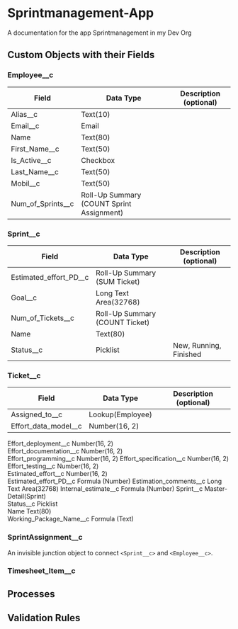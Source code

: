 # Sprintmanagement-App
A documentation for the app Sprintmanagement in my Dev Org

## Custom Objects with their Fields

### Employee__c

Field | Data Type | Description (optional)
------|----------|------------------------
Alias__c | Text(10) |
Email__c | Email |
Name | Text(80) |
First_Name__c | Text(50) |
Is_Active__c | Checkbox |
Last_Name__c | Text(50) |
Mobil__c | Text(50) |
Num_of_Sprints__c | Roll-Up Summary (COUNT Sprint Assignment) |

### Sprint__c

Field | Data Type | Description (optional)
------|----------|------------------------
Estimated_effort_PD__c | Roll-Up Summary (SUM Ticket) |
Goal__c | Long Text Area(32768) |
Num_of_Tickets__c | Roll-Up Summary (COUNT Ticket) |
Name | Text(80) | 
Status__c | Picklist | New, Running, Finished


### Ticket__c

Field | Data Type | Description (optional)
------|----------|------------------------
Assigned_to__c | Lookup(Employee)
Effort_data_model__c	| Number(16, 2)	
Effort_deployment__c	Number(16, 2)	
Effort_documentation__c	Number(16, 2)		
Effort_programming__c	Number(16, 2)
Effort_specification__c	Number(16, 2)		
Effort_testing__c	Number(16, 2)	
Estimated_effort__c	Number(16, 2)		
Estimated_effort_PD__c	Formula (Number)
Estimation_comments__c	Long Text Area(32768)
Internal_estimate__c	Formula (Number)
Sprint__c	Master-Detail(Sprint)		
Status__c	Picklist	
Name	Text(80)	
Working_Package_Name__c	Formula (Text)

### SprintAssignment__c
An invisible junction object to connect `<Sprint__c>` and `<Employee__c>`.

### Timesheet_Item__c

## Processes

## Validation Rules
